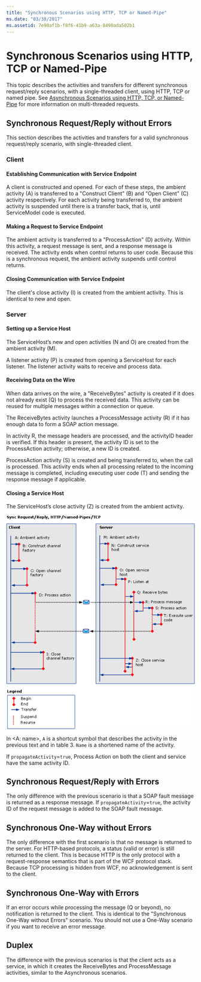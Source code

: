 ```yaml
---
title: "Synchronous Scenarios using HTTP, TCP or Named-Pipe"
ms.date: "03/30/2017"
ms.assetid: 7e90af1b-f8f6-41b9-a63a-8490ada502b1
---
```

# Synchronous Scenarios using HTTP, TCP or Named-Pipe
This topic describes the activities and transfers for different synchronous request/reply scenarios, with a single-threaded client, using HTTP, TCP or named pipe. See [Asynchronous Scenarios using HTTP, TCP, or Named-Pipe](asynchronous-scenarios-using-http-tcp-or-named-pipe.md) for more information on multi-threaded requests.  
  
## Synchronous Request/Reply without Errors  
 This section describes the activities and transfers for a valid synchronous request/reply scenario, with single-threaded client.  
  
### Client  
  
#### Establishing Communication with Service Endpoint  
 A client is constructed and opened. For each of these steps, the ambient activity (A) is transferred to a "Construct Client" (B) and "Open Client" (C) activity respectively. For each activity being transferred to, the ambient activity is suspended until there is a transfer back, that is, until ServiceModel code is executed.  
  
#### Making a Request to Service Endpoint  
 The ambient activity is transferred to a "ProcessAction" (D) activity. Within this activity, a request message is sent, and a response message is received. The activity ends when control returns to user code. Because this is a synchronous request, the ambient activity suspends until control returns.  
  
#### Closing Communication with Service Endpoint  
 The client's close activity (I) is created from the ambient activity. This is identical to new and open.  
  
### Server  
  
#### Setting up a Service Host  
 The ServiceHost’s new and open activities (N and O) are created from the ambient activity (M).  
  
 A listener activity (P) is created from opening a ServiceHost for each listener. The listener activity waits to receive and process data.  
  
#### Receiving Data on the Wire  
 When data arrives on the wire, a "ReceiveBytes" activity is created if it does not already exist (Q) to process the received data. This activity can be reused for multiple messages within a connection or queue.  
  
 The ReceiveBytes activity launches a ProcessMessage activity (R) if it has enough data to form a SOAP action message.  
  
 In activity R, the message headers are processed, and the activityID header is verified. If this header is present, the activity ID is set to the ProcessAction activity; otherwise, a new ID is created.  
  
 ProcessAction activity (S) is created and being transferred to, when the call is processed. This activity ends when all processing related to the incoming message is completed, including executing user code (T) and sending the response message if applicable.  
  
#### Closing a Service Host  
 The ServiceHost’s close activity (Z) is created from the ambient activity.  
  
 ![Diagram showing synchronous scenarios: HTTP, TCP, or named pipes.](./media/synchronous-scenarios-using-http-tcp-or-named-pipe/synchronous-scenario-http-tcp-named-pipes.gif)  
  
 In \<A: name>, `A` is a shortcut symbol that describes the activity in the previous text and in table 3. `Name` is a shortened name of the activity.  
  
 If `propagateActivity`=`true`, Process Action on both the client and service have the same activity ID.  
  
## Synchronous Request/Reply with Errors  
 The only difference with the previous scenario is that a SOAP fault message is returned as a response message. If `propagateActivity`=`true`, the activity ID of the request message is added to the SOAP fault message.  
  
## Synchronous One-Way without Errors  
 The only difference with the first scenario is that no message is returned to the server. For HTTP-based protocols, a status (valid or error) is still returned to the client. This is because HTTP is the only protocol with a request-response semantics that is part of the WCF protocol stack. Because TCP processing is hidden from WCF, no acknowledgement is sent to the client.  
  
## Synchronous One-Way with Errors  
 If an error occurs while processing the message (Q or beyond), no notification is returned to the client. This is identical to the "Synchronous One-Way without Errors" scenario. You should not use a One-Way scenario if you want to receive an error message.  
  
## Duplex  
 The difference with the previous scenarios is that the client acts as a service, in which it creates the ReceiveBytes and ProcessMessage activities, similar to the Asynchronous scenarios.
